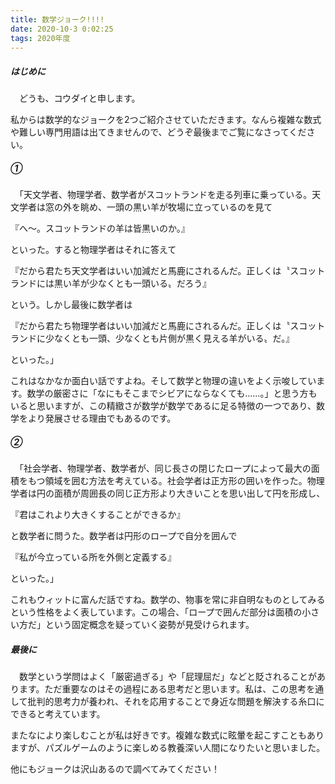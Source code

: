 ```yaml
---
title: 数学ジョーク!!!!
date: 2020-10-3 0:02:25
tags: 2020年度
---
```


##### はじめに

　どうも、コウダイと申します。

私からは数学的なジョークを2つご紹介させていただきます。なんら複雑な数式や難しい専門用語は出てきませんので、どうぞ最後までご覧になさってください。

##### ①

　「天文学者、物理学者、数学者がスコットランドを走る列車に乗っている。天文学者は窓の外を眺め、一頭の黒い羊が牧場に立っているのを見て

『へ～。スコットランドの羊は皆黒いのか。』

といった。すると物理学者はそれに答えて

『だから君たち天文学者はいい加減だと馬鹿にされるんだ。正しくは〝スコットランドには黒い羊が少なくとも一頭いる〟だろう』

という。しかし最後に数学者は

『だから君たち物理学者はいい加減だと馬鹿にされるんだ。正しくは〝スコットランドに少なくとも一頭、少なくとも片側が黒く見える羊がいる〟だ。』

といった。」

これはなかなか面白い話ですよね。そして数学と物理の違いをよく示唆しています。数学の厳密さに「なにもそこまでシビアにならなくても......。」と思う方もいると思いますが、この精緻さが数学が数学であるに足る特徴の一つであり、数学をより発展させる理由でもあるのです。

##### ②

　「社会学者、物理学者、数学者が、同じ長さの閉じたロープによって最大の面積をもつ領域を囲む方法を考えている。社会学者は正方形の囲いを作った。物理学者は円の面積が周囲長の同じ正方形より大きいことを思い出して円を形成し、

『君はこれより大きくすることができるか』

と数学者に問うた。数学者は円形のロープで自分を囲んで

『私が今立っている所を外側と定義する』

といった。」

これもウィットに富んだ話ですね。数学の、物事を常に非自明なものとしてみるという性格をよく表しています。この場合、「ロープで囲んだ部分は面積の小さい方だ」という固定概念を疑っていく姿勢が見受けられます。

##### 最後に

　数学という学問はよく「厳密過ぎる」や「屁理屈だ」などと貶されることがあります。ただ重要なのはその過程にある思考だと思います。私は、この思考を通して批判的思考力が養われ、それを応用することで身近な問題を解決する糸口にできると考えています。

またなにより楽しむことが私は好きです。複雑な数式に眩暈を起こすこともありますが、パズルゲームのように楽しめる教養深い人間になりたいと思いました。

他にもジョークは沢山あるので調べてみてください！
